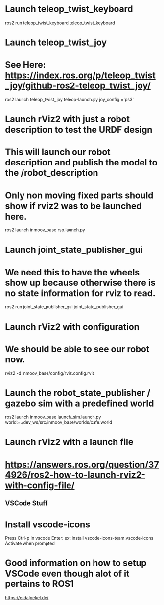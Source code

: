 # Launch teleop_twist_keyboard
ros2 run teleop_twist_keyboard teleop_twist_keyboard 

# Launch teleop_twist_joy
# See Here: https://index.ros.org/p/teleop_twist_joy/github-ros2-teleop_twist_joy/
ros2 launch teleop_twist_joy teleop-launch.py joy_config:='ps3'


# Launch rViz2 with just a robot description to test the URDF design
# This will launch our robot description and publish the model to the /robot_description
# Only non moving fixed parts should show if rviz2 was to be launched here.
ros2 launch inmoov_base rsp.launch.py

# Launch joint_state_publisher_gui
# We need this to have the wheels show up because otherwise there is no state information for rviz to read.
ros2 run joint_state_publisher_gui joint_state_publisher_gui

# Launch rViz2 with configuration
# We should be able to see our robot now.
rviz2 -d inmoov_base/config/rviz.config.rviz



# Launch the robot_state_publisher / gazebo sim with a predefined world
ros2 launch inmoov_base launch_sim.launch.py world:=./dev_ws/src/inmoov_base/worlds/cafe.world 



# Launch rViz2 with a launch file
# https://answers.ros.org/question/374926/ros2-how-to-launch-rviz2-with-config-file/








## VSCode Stuff
# Install vscode-icons
Press Ctrl-p in vscode
Enter: ext install vscode-icons-team.vscode-icons
Activate when prompted



# Good information on how to setup VSCode even though alot of it pertains to ROS1
https://erdalpekel.de/
